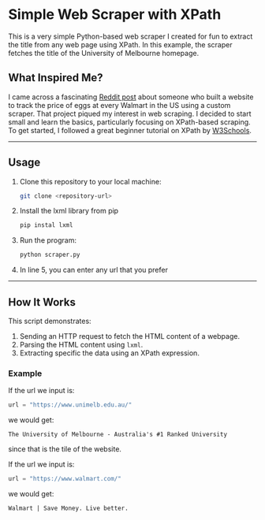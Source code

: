 # Simple Web Scraper with XPath

This is a very simple Python-based web scraper I created for fun to extract the title from any web page using XPath. In this example, the scraper fetches the title of the University of Melbourne homepage.

## What Inspired Me?

I came across a fascinating [Reddit post](https://www.reddit.com/r/InternetIsBeautiful/comments/118y19p/i_made_a_site_that_tracks_the_price_of_eggs_at/) about someone who built a website to track the price of eggs at every Walmart in the US using a custom scraper. That project piqued my interest in web scraping. I decided to start small and learn the basics, particularly focusing on XPath-based scraping.
To get started, I followed a great beginner tutorial on XPath by [W3Schools](https://www.w3schools.com/xml/xpath_intro.asp).

---

## Usage

1. Clone this repository to your local machine:
   ```bash
   git clone <repository-url>
   ```

2. Install the lxml library from pip
   ```bash
   pip instal lxml
   ```

3. Run the program:
   ```bash
   python scraper.py
   ```

4. In line 5, you can enter any url that you prefer

---

## How It Works

This script demonstrates:
1. Sending an HTTP request to fetch the HTML content of a webpage.
2. Parsing the HTML content using `lxml`.
3. Extracting specific the data using an XPath expression.

### Example

If the url we input is:
```python
url = "https://www.unimelb.edu.au/"
```

we would get:
```
The University of Melbourne - Australia's #1 Ranked University
```

since that is the tile of the website.

If the url we input is:
```python
url = "https://www.walmart.com/"
```

we would get:
```
Walmart | Save Money. Live better.
```